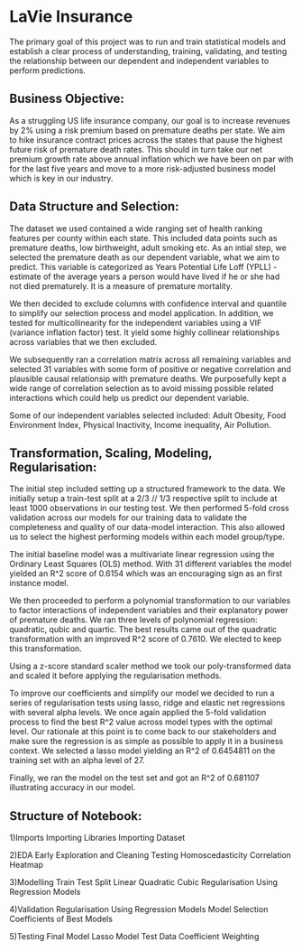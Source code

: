 # LaVie Insurance

The primary goal of this project was to run and train statistical models and establish a clear process of understanding, training, validating, and testing the relationship between our dependent and independent variables to perform predictions.

## Business Objective:

As a struggling US life insurance company, our goal is to increase revenues by 2% using a risk premium based on premature deaths per state. We aim to hike insurance contract prices across the states that pause the highest future risk of premature death rates. This should in turn take our net premium growth rate above annual inflation which we have been on par with for the last five years and move to a more risk-adjusted business model which is key in our industry. 

## Data Structure and Selection: 

The dataset we used contained a wide ranging set of health ranking features per county within each state. This included data points such as premature deaths, low birthweight, adult smoking etc. As an intial step, we selected the premature death as our dependent variable, what we aim to predict. This variable is categorized as Years Potential Life Loff (YPLL) - estimate of the average years a person would have lived if he or she had not died prematurely. It is a measure of premature mortality. 

We then decided to exclude columns with confidence interval and quantile to simplify our selection process and model application. In addition, we tested for multicollinearity for the independent variables using a VIF (variance inflation factor) test. It yield some highly collinear relationships across variables that we then excluded. 

We subsequently ran a correlation matrix across all remaining variables and selected 31 variables with some form of positive or negative correlation and plausible causal relationsip with premature deaths. We purposefully kept a wide range of correlation selection as to avoid missing possible related interactions which could help us predict our dependent variable.

Some of our independent variables selected included: Adult Obesity, Food Environment Index, Physical Inactivity, Income inequality, Air Pollution.


## Transformation, Scaling, Modeling, Regularisation:

The initial step included setting up a structured framework to the data. We initially setup a train-test split at a 2/3 // 1/3 respective split to include at least 1000 observations in our testing test. We then performed 5-fold cross validation across our models for our training data to validate the completeness and quality of our data-model interaction. This also allowed us to select the highest performing models within each model group/type. 

The initial baseline model was a multivariate linear regression using the Ordinary Least Squares (OLS) method. With 31 different variables the model yielded an R^2 score of 0.6154 which was an encouraging sign as an first instance model.

We then proceeded to perform a polynomial transformation to our variables to factor interactions of independent variables and their explanatory power of premature deaths. We ran three levels of polynomial regression: quadratic, qubic and quartic. The best results came out of the quadratic transformation with an improved R^2 score of 0.7610. We elected to keep this transformation.  

Using a z-score standard scaler method we took our poly-transformed data and scaled it before applying the regularisation methods. 

To improve our coefficients and simplify our model we decided to run a series of regularisation tests using lasso, ridge and elastic net regressions with several alpha levels. We once again applied the 5-fold validation process to find the best R^2 value across model types with the optimal level. Our rationale at this point is to come back to our stakeholders and make sure the regression is as simple as possible to apply it in a business context. We selected a lasso model yielding an R^2 of 0.6454811 on the training set with an alpha level of 27. 

Finally, we ran the model on the test set and got an R^2 of 0.681107 illustrating accuracy in our model. 

## Structure of Notebook:
1)Imports
    Importing Libraries
    Importing Dataset

2)EDA
    Early Exploration and Cleaning
    Testing Homoscedasticity
    Correlation Heatmap

3)Modelling
    Train Test Split
    Linear
    Quadratic
    Cubic
    Regularisation Using Regression Models

4)Validation
    Regularisation Using Regression Models
    Model Selection
    Coefficients of Best Models

5)Testing Final Model
    Lasso Model Test Data
    Coefficient Weighting
